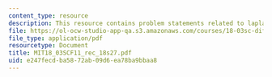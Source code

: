 ```yaml
---
content_type: resource
description: This resource contains problem statements related to laplace transform.
file: https://ol-ocw-studio-app-qa.s3.amazonaws.com/courses/18-03sc-differential-equations-fall-2011/e247fecdba5872ab09d6ea78ba9bbaa8_MIT18_03SCF11_rec_18s27.pdf
file_type: application/pdf
resourcetype: Document
title: MIT18_03SCF11_rec_18s27.pdf
uid: e247fecd-ba58-72ab-09d6-ea78ba9bbaa8
---
```

